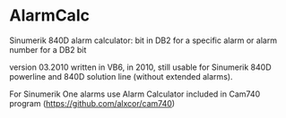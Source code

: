 # AlarmCalc
Sinumerik 840D alarm calculator: bit in DB2 for a specific alarm or alarm number for a DB2 bit

version 03.2010
written in VB6, in 2010, still usable for Sinumerik 840D powerline and 840D solution line (without extended alarms).

For Sinumerik One alarms use Alarm Calculator included in Cam740 program (https://github.com/alxcor/cam740)
